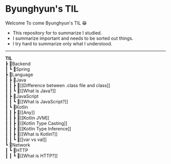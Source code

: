 # Byunghyun's TIL
Welcome To come Byunghyun's TIL 😁
- This repository for to summarize I studied.
- I summarize important and needs to be sorted out things.
- I try hard to summarize only what I understood.

---
**TIL**       
 ┣ 📂Backend        
 ┃ ┗ 📂Spring              
 ┣ 📂Language        
 ┃ ┣ 📂Java          
 ┃ ┃ ┣ 📜[[Difference between .class file and class]]            
 ┃ ┃ ┗ 📜[[What is Java?]]           
 ┃ ┣ 📂JavaScript             
 ┃ ┃ ┗ 📜[[What is JavaScript?]]           
 ┃ ┗ 📂Kotlin             
 ┃ ┃ ┣ 📜[[Any]]           
 ┃ ┃ ┣ 📜[[Kotlin JVM]]            
 ┃ ┃ ┣ 📜[[Kotlin Type Casting]]           
 ┃ ┃ ┣ 📜[[Kotlin Type Inference]]           
 ┃ ┃ ┣ 📜[[What is Kotlin?]]             
 ┃ ┃ ┗ 📜[[var vs val]]           
 ┗ 📂Network             
 ┃ ┗ 📂HTTP           
 ┃ ┃ ┗ 📜[[What is HTTP?]]           
